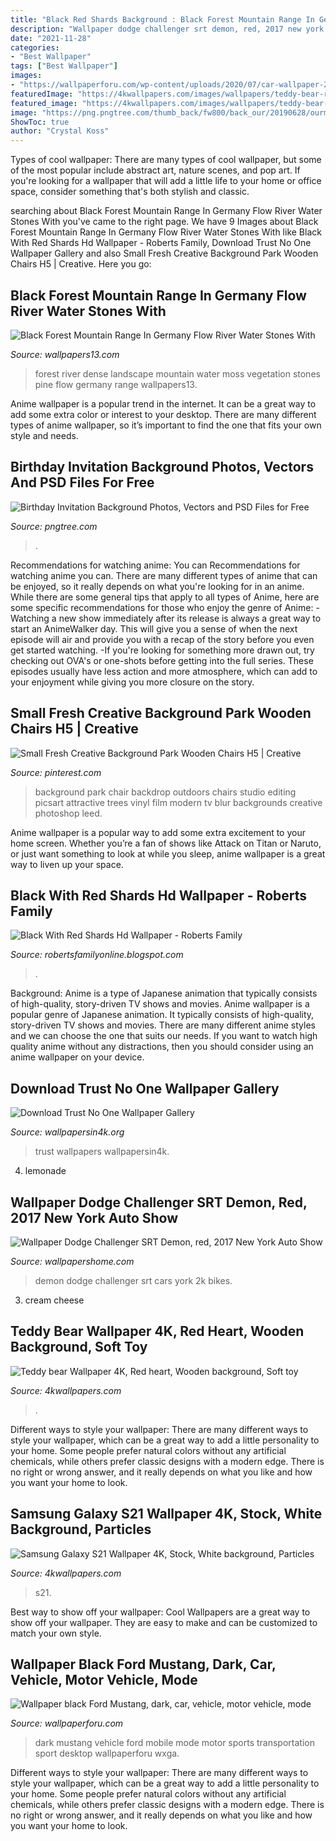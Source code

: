 ```yaml
---
title: "Black Red Shards Background : Black Forest Mountain Range In Germany Flow River Water Stones With"
description: "Wallpaper dodge challenger srt demon, red, 2017 new york auto show"
date: "2021-11-28"
categories:
- "Best Wallpaper"
tags: ["Best Wallpaper"]
images:
- "https://wallpaperforu.com/wp-content/uploads/2020/07/car-wallpaper-200726122344261350x2400.jpg"
featuredImage: "https://4kwallpapers.com/images/wallpapers/teddy-bear-red-heart-wooden-background-soft-toy-stuffed-1920x1080-3539.jpg"
featured_image: "https://4kwallpapers.com/images/wallpapers/teddy-bear-red-heart-wooden-background-soft-toy-stuffed-1920x1080-3539.jpg"
image: "https://png.pngtree.com/thumb_back/fw800/back_our/20190628/ourmid/pngtree-happy-birthday-cartoon-cute-birthday-invitation-background-image_281202.jpg"
ShowToc: true
author: "Crystal Koss"
---
```



Types of cool wallpaper:
There are many types of cool wallpaper, but some of the most popular include abstract art, nature scenes, and pop art. If you're looking for a wallpaper that will add a little life to your home or office space, consider something that's both stylish and classic.

	

		
searching about Black Forest Mountain Range In Germany Flow River Water Stones With you've came to the right page. We have 9 Images about Black Forest Mountain Range In Germany Flow River Water Stones With like Black With Red Shards Hd Wallpaper - Roberts Family, Download Trust No One Wallpaper Gallery and also Small Fresh Creative Background Park Wooden Chairs H5 | Creative. Here you go:
		
    
## Black Forest Mountain Range In Germany Flow River Water Stones With

<img loading=lazy src="http://www.wallpapers13.com/wp-content/uploads/2018/06/Black-Forest-Mountain-Range-in-Germany-Flow-River-Water-Stones-With-Green-Moss-Dense-Pine-Forest-Green-Vegetation-Landscape-Wallpaper-HD-3840x2400-1920x1440.jpg" onerror="this.onerror=null;this.src='https://tse2.mm.bing.net/th?id=OIP.V5ZBtThNCT-sHsAwcOe_oAHaFj&amp;pid=15.1';" alt="Black Forest Mountain Range In Germany Flow River Water Stones With">

_Source: wallpapers13.com_

>forest river dense landscape mountain water moss vegetation stones pine flow germany range wallpapers13. 

	

Anime wallpaper is a popular trend in the internet. It can be a great way to add some extra color or interest to your desktop. There are many different types of anime wallpaper, so it’s important to find the one that fits your own style and needs.

    
## Birthday Invitation Background Photos, Vectors And PSD Files For Free

<img loading=lazy src="https://png.pngtree.com/thumb_back/fw800/back_our/20190628/ourmid/pngtree-happy-birthday-cartoon-cute-birthday-invitation-background-image_281202.jpg" onerror="this.onerror=null;this.src='https://tse2.mm.bing.net/th?id=OIP.B0ztZVvEpgdhsdOiDEY1jAHaOb&amp;pid=15.1';" alt="Birthday Invitation Background Photos, Vectors and PSD Files for Free">

_Source: pngtree.com_

>. 

	

Recommendations for watching anime: You can
Recommendations for watching anime you can. There are many different types of anime that can be enjoyed, so it really depends on what you're looking for in an anime. While there are some general tips that apply to all types of Anime, here are some specific recommendations for those who enjoy the genre of Anime: 
-Watching a new show immediately after its release is always a great way to start an AnimeWalker day. This will give you a sense of when the next episode will air and provide you with a recap of the story before you even get started watching. 
-If you're looking for something more drawn out, try checking out OVA's or one-shots before getting into the full series. These episodes usually have less action and more atmosphere, which can add to your enjoyment while giving you more closure on the story.

    
## Small Fresh Creative Background Park Wooden Chairs H5 | Creative

<img loading=lazy src="https://i.pinimg.com/736x/b8/68/87/b86887e9fa32ce4c8c92a647d55a15f6.jpg" onerror="this.onerror=null;this.src='https://tse3.mm.bing.net/th?id=OIP.Ph3yGZQRIcPo1rKYEkHf6gHaNK&amp;pid=15.1';" alt="Small Fresh Creative Background Park Wooden Chairs H5 | Creative">

_Source: pinterest.com_

>background park chair backdrop outdoors chairs studio editing picsart attractive trees vinyl film modern tv blur backgrounds creative photoshop leed. 

	

Anime wallpaper is a popular way to add some extra excitement to your home screen. Whether you’re a fan of shows like Attack on Titan or Naruto, or just want something to look at while you sleep, anime wallpaper is a great way to liven up your space.

    
## Black With Red Shards Hd Wallpaper - Roberts Family

<img loading=lazy src="https://lh3.googleusercontent.com/13u9Zdl4Ca0u-BNErgdr6Hr8bFONM4H3ziYkxXbiLZ5guOs4JV-wwyejgayA0rz5kIKWu4tmwcxJWlAs3YYw5tuk6Q=w1200-h630-p-k-no-nu" onerror="this.onerror=null;this.src='https://tse2.mm.bing.net/th?id=OIP.wu_IA3ys5YEkssdAXCBYLAHaD4&amp;pid=15.1';" alt="Black With Red Shards Hd Wallpaper - Roberts Family">

_Source: robertsfamilyonline.blogspot.com_

>. 

	

Background: Anime is a type of Japanese animation that typically consists of high-quality, story-driven TV shows and movies.
Anime wallpaper is a popular genre of Japanese animation. It typically consists of high-quality, story-driven TV shows and movies. There are many different anime styles and we can choose the one that suits our needs. If you want to watch high quality anime without any distractions, then you should consider using an anime wallpaper on your device.

    
## Download Trust No One Wallpaper Gallery

<img loading=lazy src="http://www.wallpapersin4k.org/wp-content/uploads/2017/04/Trust-No-One-Wallpaper-21.jpg" onerror="this.onerror=null;this.src='https://tse2.mm.bing.net/th?id=OIP.92_2C6vOq_X-ib_BsBqxaQHaKe&amp;pid=15.1';" alt="Download Trust No One Wallpaper Gallery">

_Source: wallpapersin4k.org_

>trust wallpapers wallpapersin4k. 

	

4. lemonade 

    
## Wallpaper Dodge Challenger SRT Demon, Red, 2017 New York Auto Show

<img loading=lazy src="https://wallpapershome.com/images/wallpapers/dodge-challenger-srt-demon-2560x1440-red-2017-new-york-auto-show-13359.jpg" onerror="this.onerror=null;this.src='https://tse2.mm.bing.net/th?id=OIP.qjWXbwghg0KZ4l16sfA7VQHaEK&amp;pid=15.1';" alt="Wallpaper Dodge Challenger SRT Demon, red, 2017 New York Auto Show">

_Source: wallpapershome.com_

>demon dodge challenger srt cars york 2k bikes. 

	

3. cream cheese 

    
## Teddy Bear Wallpaper 4K, Red Heart, Wooden Background, Soft Toy

<img loading=lazy src="https://4kwallpapers.com/images/wallpapers/teddy-bear-red-heart-wooden-background-soft-toy-stuffed-1920x1080-3539.jpg" onerror="this.onerror=null;this.src='https://tse2.mm.bing.net/th?id=OIP.l-mtDeXrRbNadTG3r_JuPAHaEK&amp;pid=15.1';" alt="Teddy bear Wallpaper 4K, Red heart, Wooden background, Soft toy">

_Source: 4kwallpapers.com_

>. 

	

Different ways to style your wallpaper:
There are many different ways to style your wallpaper, which can be a great way to add a little personality to your home. Some people prefer natural colors without any artificial chemicals, while others prefer classic designs with a modern edge. There is no right or wrong answer, and it really depends on what you like and how you want your home to look.

    
## Samsung Galaxy S21 Wallpaper 4K, Stock, White Background, Particles

<img loading=lazy src="https://4kwallpapers.com/images/wallpapers/samsung-galaxy-s21-stock-white-background-particles-violet-640x960-3978.png" onerror="this.onerror=null;this.src='https://tse1.mm.bing.net/th?id=OIP.tVfvk7BwqVwquhiVYCSiSgHaLH&amp;pid=15.1';" alt="Samsung Galaxy S21 Wallpaper 4K, Stock, White background, Particles">

_Source: 4kwallpapers.com_

>s21. 

	

Best way to show off your wallpaper:
Cool Wallpapers are a great way to show off your wallpaper. They are easy to make and can be customized to match your own style.

    
## Wallpaper Black Ford Mustang, Dark, Car, Vehicle, Motor Vehicle, Mode

<img loading=lazy src="https://wallpaperforu.com/wp-content/uploads/2020/07/car-wallpaper-200726122344261350x2400.jpg" onerror="this.onerror=null;this.src='https://tse3.mm.bing.net/th?id=OIP.lVPsRjB6A_LWOXDk1GpxsQHaNK&amp;pid=15.1';" alt="Wallpaper black Ford Mustang, dark, car, vehicle, motor vehicle, mode">

_Source: wallpaperforu.com_

>dark mustang vehicle ford mobile mode motor sports transportation sport desktop wallpaperforu wxga. 

	

Different ways to style your wallpaper:
There are many different ways to style your wallpaper, which can be a great way to add a little personality to your home. Some people prefer natural colors without any artificial chemicals, while others prefer classic designs with a modern edge. There is no right or wrong answer, and it really depends on what you like and how you want your home to look.

